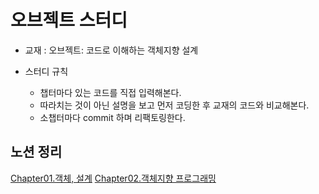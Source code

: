 # 오브젝트 스터디

* 교재 : 오브젝트: 코드로 이해하는 객체지향 설계

* 스터디 규칙
    * 챕터마다 있는 코드를 직접 입력해본다.
    * 따라치는 것이 아닌 설명을 보고 먼저 코딩한 후 교재의 코드와 비교해본다.
    * 소챕터마다 commit 하며 리팩토링한다.

## 노션 정리
[Chapter01.객체, 설계](https://www.notion.so/1-515dddf759bf41d0acb4db5196db0a35)
[Chapter02.객체지향 프로그래밍](https://www.notion.so/2-c2b46141a73640eeba314f0e168f1d9d)